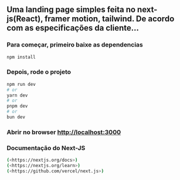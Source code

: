 ## Uma landing page simples feita no next-js(React), framer motion, tailwind. De acordo com as especificações da cliente...

### Para começar, primeiro baixe as dependencias

```bash
npm install
```

### Depois, rode o projeto

```bash
npm run dev
# or
yarn dev
# or
pnpm dev
# or
bun dev
```

### Abrir no browser [http://localhost:3000](http://localhost:3000)

### Documentação do Next-JS

```bash
(<https://nextjs.org/docs>)
(<https://nextjs.org/learn>)
(<https://github.com/vercel/next.js>)
```
